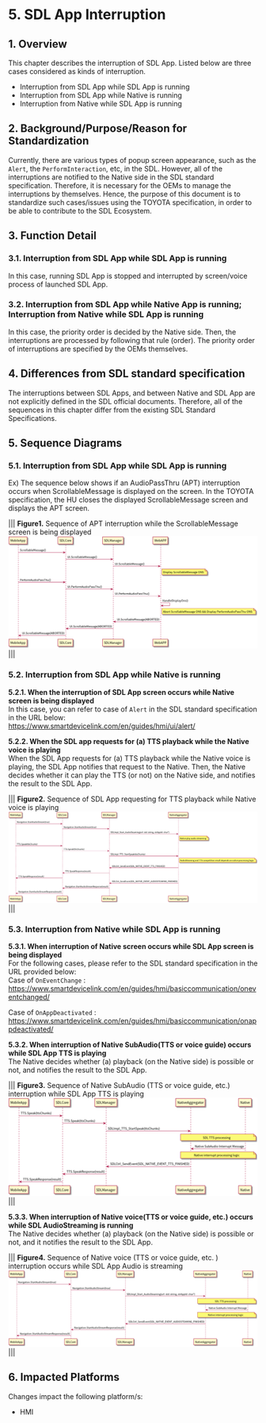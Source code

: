 # 5. SDL App Interruption

## 1. Overview
This chapter describes the interruption of SDL App.
Listed below are three cases considered as kinds of interruption.
- Interruption from SDL App while SDL App is running
- Interruption from SDL App while Native is running
- Interruption from Native while SDL App is running

## 2. Background/Purpose/Reason for Standardization
Currently, there are various types of popup screen appearance, such as the `Alert`, the `PerformInteraction`, etc, in the SDL.
However, all of the interruptions are notified to the Native side in the SDL standard specification. Therefore, it is necessary for the OEMs to manage the interruptions by themselves.
Hence, the purpose of this document is to standardize such cases/issues using the TOYOTA specification, in order to be able to contribute to the SDL Ecosystem.

## 3. Function Detail
### 3.1. Interruption from SDL App while SDL App is running
In this case, running SDL App is stopped and interrupted by screen/voice process of launched SDL App.

### 3.2. Interruption from SDL App while Native App is running; Interruption from Native while SDL App is running
In this case, the priority order is decided by the Native side. Then, the interruptions are processed by following that rule (order).
The priority order of interruptions are specified by the OEMs themselves.

## 4. Differences from SDL standard specification
The interruptions between SDL Apps, and between Native and SDL App are not explicitly defined in the SDL official documents.
Therefore, all of the sequences in this chapter differ from the existing SDL Standard Specifications.

## 5. Sequence Diagrams
### 5.1. Interruption from SDL App while SDL App is running
Ex) The sequence below shows if an AudioPassThru (APT) interruption occurs when ScrollableMessage is displayed on the screen.
In the TOYOTA specification, the HU closes the displayed ScrollableMessage screen and displays the APT screen.

|||
**Figure1.** Sequence of APT interruption while the ScrollableMessage screen is being displayed
![figure1.atp_interruption.png](./assets/figure1.atp_interruption.png)
|||

### 5.2.  Interruption from SDL App while Native is running
<b>5.2.1. When the interruption of SDL App screen occurs while Native screen is being displayed</b><br>
In this case, you can refer to case of `Alert` in the SDL standard specification in the URL below:
<br>
<https://www.smartdevicelink.com/en/guides/hmi/ui/alert/>

<b>5.2.2. When the SDL app requests for (a) TTS playback while the Native voice is playing</b><br>
When the SDL App requests for (a) TTS playback while the Native voice is playing, the SDL App notifies that request to the Native.
Then, the Native decides whether it can play the TTS (or not) on the Native side, and notifies the result to the SDL App.

|||
**Figure2.** Sequence of SDL App requesting for TTS playback while Native voice is playing
![figure2.sdl_app_requesting_for_tts_playback.png](./assets/figure2.sdl_app_requesting_for_tts_playback.png)
|||

### 5.3. Interruption from Native while SDL App is running
<b>5.3.1. When interruption of Native screen occurs while SDL App screen is being displayed</b><br>
For the following cases, please refer to the SDL standard specification in the URL provided below:
<br>
Case of `OnEventChange` :
<https://www.smartdevicelink.com/en/guides/hmi/basiccommunication/oneventchanged/>

Case of `OnAppDeactivated` :
<https://www.smartdevicelink.com/en/guides/hmi/basiccommunication/onappdeactivated/>

<b>5.3.2. When interruption of Native SubAudio(TTS or voice guide) occurs while SDL App TTS is playing</b><br>
The Native decides whether (a) playback (on the Native side) is possible or not, and notifies the result to the SDL App.

|||
**Figure3.** Sequence of Native SubAudio (TTS or voice guide, etc.) interruption while SDL App TTS is playing
![figure3.native_subaudio_interruption.png](./assets/figure3.native_subaudio_interruption.png)
|||

<b>5.3.3. When interruption of Native voice(TTS or voice guide, etc.) occurs while SDL AudioStreaming is running</b><br>
The Native decides whether (a) playback (on the Native side) is possible or not, and it notifies the result to the SDL App.

|||
**Figure4.** Sequence of Native voice (TTS or voice guide, etc. ) interruption occurs while SDL App Audio is streaming
![figure4.native_voice_interruption.png](./assets/figure4.native_voice_interruption.png)
|||

## 6. Impacted Platforms
Changes impact the following platform/s:
- HMI
